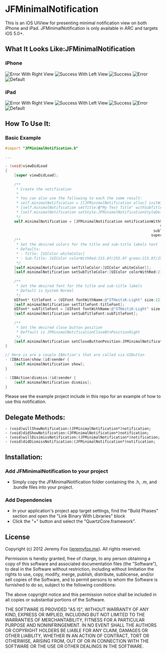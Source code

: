 JFMinimalNotification
===========

This is an iOS UIView for presenting minimal notification view on both iPhone and iPad. JFMinimalNotification is only available in ARC and targets iOS 5.0+.

What It Looks Like:JFMinimalNotification
------------------

### iPhone
![Error With Right View](https://imageshack.us/a/img194/7325/screenshot20130508at125.png)
![Success With Left View](https://imageshack.us/a/img713/7325/screenshot20130508at125.png)
![Success](https://imageshack.us/a/img560/7325/screenshot20130508at125.png)
![Error](https://imageshack.us/a/img43/7325/screenshot20130508at125.png)
![Default](https://imageshack.us/a/img856/7325/screenshot20130508at125.png)

### iPad
![Error With Right View](https://imageshack.us/a/img62/7325/screenshot20130508at125.png)
![Success With Left View](https://imageshack.us/a/img10/7325/screenshot20130508at125.png)
![Success](https://imageshack.us/a/img201/7325/screenshot20130508at125.png)
![Error](https://imageshack.us/a/img197/7325/screenshot20130508at125.png)
![Default](https://imageshack.us/a/img163/7325/screenshot20130508at125.png)

How To Use It:
-------------

### Basic Example

```objective-c
#import "JFMinimalNotification.h"

...

- (void)viewDidLoad
{
    [super viewDidLoad];
    
    /**
     * Create the notification
     *
     * You can also use the following to each the same result:
     * self.minimalNotification = [[JFMinimalNotification alloc] initWithSuperView:self.view];
     * [self.minimalNotification setTitle:@"My Test Title" withSubTitle:@"My Test Sub-Title"];
     * [self.minimalNotification setStyle:JFMinimalNotificationStyleDefault];
     */
    self.minimalNotification = [JFMinimalNotification notificationWithStyle:JFMinimalNotificationStyleDefault
                                                                      title:@"This is my awesome title"
                                                                   subTitle:@"This is my awesome sub-title"
                                                                  superView:self.view];
    /**
     * Set the desired colors for the title and sub-title labels text
     * Defaults:
     * - Title: [UIColor whiteColor]
     * - Sub-Title: [UIColor colorWithRed:215.0f/255.0f green:215.0f/255.0f blue:215.0f/255.0f alpha:1.0]
     */
    [self.minimalNotification setTitleColor:[UIColor whiteColor]];
    [self.minimalNotification setSubTitleColor:[UIColor colorWithRed:215.0f/255.0f green:215.0f/255.0f blue:215.0f/255.0f alpha:1.0]];
    
    /**
     * Set the desired font for the title and sub-title labels
     * Default is System Normal
     */
    UIFont* titleFont = [UIFont fontWithName:@"STHeitiK-Light" size:22];
    [self.minimalNotification setTitleFont:titleFont];
    UIFont* subTitleFont = [UIFont fontWithName:@"STHeitiK-Light" size:16];
    [self.minimalNotification setSubTitleFont:subTitleFont];
    
    /**
     * Set the desired close button position
     * Deffault is JFMinimalNotificationCloseBtnPositionRight
     */
    [self.minimalNotification setCloseButtonPosition:JFMinimalNotificationCloseBtnPositionRight];
}

// Here is are a couple IBAction's that are called via UIButton
- (IBAction)show:(id)sender {
    [self.minimalNotification show];
}

- (IBAction)dismiss:(id)sender {
    [self.minimalNotification dismiss];
}
```

Please see the example project include in this repo for an example of how to use this notification.
    
Delegate Methods:
----------------

    - (void)willShowNotification:(JFMinimalNotification*)notification;
    - (void)didShowNotification:(JFMinimalNotification*)notification;
    - (void)willDisimissNotification:(JFMinimalNotification*)notification;
    - (void)didDismissNotification:(JFMinimalNotification*)notification;
    
Installation:
------------

### Add JFMinimalNotification to your project

- Simply copy the JFMinimalNotification folder containing the .h, .m, and .bundle files into your project.

### Add Dependencies

- In your application's project app target settings, find the "Build Phases" section and open the "Link Binary With Libraries" block
- Click the "+" button and select the "QuartzCore.framework".

License
-------
Copyright (c) 2012 Jeremy Fox ([jeremyfox.me](http://www.jeremyfox.me)). All rights reserved.

Permission is hereby granted, free of charge, to any person obtaining a copy
of this software and associated documentation files (the "Software"), to deal
in the Software without restriction, including without limitation the rights
to use, copy, modify, merge, publish, distribute, sublicense, and/or sell
copies of the Software, and to permit persons to whom the Software is
furnished to do so, subject to the following conditions:

The above copyright notice and this permission notice shall be included in
all copies or substantial portions of the Software.

THE SOFTWARE IS PROVIDED "AS IS", WITHOUT WARRANTY OF ANY KIND, EXPRESS OR
IMPLIED, INCLUDING BUT NOT LIMITED TO THE WARRANTIES OF MERCHANTABILITY,
FITNESS FOR A PARTICULAR PURPOSE AND NONINFRINGEMENT. IN NO EVENT SHALL THE
AUTHORS OR COPYRIGHT HOLDERS BE LIABLE FOR ANY CLAIM, DAMAGES OR OTHER
LIABILITY, WHETHER IN AN ACTION OF CONTRACT, TORT OR OTHERWISE, ARISING FROM,
OUT OF OR IN CONNECTION WITH THE SOFTWARE OR THE USE OR OTHER DEALINGS IN THE
SOFTWARE.